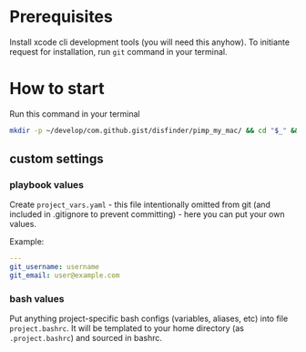 # Prerequisites
Install xcode cli development tools (you will need this anyhow).
To initiante request for installation, run `git` command in your terminal.

# How to start

Run this command in your terminal
```bash
mkdir -p ~/develop/com.github.gist/disfinder/pimp_my_mac/ && cd "$_" && git clone https://github.com/disfinder/pimp-my-mac.git .
```
## custom settings
### playbook values
Create `project_vars.yaml` - this file intentionally omitted from git (and included in .gitignore to prevent committing) - here you can put your own values.

Example:
```yaml
---
git_username: username
git_email: user@example.com
```
### bash values
Put anything project-specific bash configs (variables, aliases, etc) into file `project.bashrc`. It will be templated to your home directory (as `.project.bashrc`) and sourced in bashrc.
